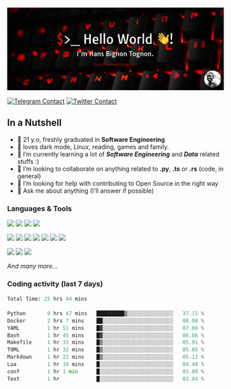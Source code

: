 ![Cover](assets/gh-readme-cover.png)

[![Telegram Contact](https://img.shields.io/badge/Telegram-%230088CC.svg?style=for-the-badge&logo=telegram&logoColor=white)](https://t.me/hanstobi) [![Twitter Contact](https://img.shields.io/badge/Twitter-%2308A0E9.svg?style=for-the-badge&logo=twitter&logoColor=white)](https://twitter.com/_tobihans)

## In a Nutshell
- 👤 21 y.o, freshly graduated in **Software Engineering**
- 🖤 loves dark mode, *Linux*, reading, games and family.
- 🌱 I’m currently learning a lot of ***Software Engineering*** and ***Data*** related stuffs :)
- 👯 I’m looking to collaborate on anything related to **.py**, **.ts** or **.rs** (code, in general)
- 🤔 I’m looking for help with contributing to Open Source in the right way
- 💬 Ask me about anything (I'll answer if possible)

### Languages & Tools
![](https://img.shields.io/badge/Linux-%23eab30f.svg?style=for-the-badge&logo=linux&logoColor=black) ![](https://img.shields.io/badge/Git-%23e54a2f.svg?style=for-the-badge&logo=git&logoColor=white) ![](https://img.shields.io/badge/Github-%231a1d21.svg?style=for-the-badge&logo=github&logoColor=white) ![](https://img.shields.io/badge/Docker-%230394f0.svg?style=for-the-badge&logo=docker&logoColor=white)

![](https://img.shields.io/badge/C-%231a1d21.svg?style=for-the-badge&logo=C&logoColor=white) ![](https://img.shields.io/badge/TypeScript-%230074c2.svg?style=for-the-badge&logo=typescript&logoColor=white) ![](https://img.shields.io/badge/Python-%23f0c540.svg?style=for-the-badge&logo=python) ![](https://img.shields.io/badge/Rust-%23ea4800.svg?style=for-the-badge&logo=rust) ![](https://img.shields.io/badge/Php-%237175aa.svg?style=for-the-badge&logo=php&logoColor=white) ![](https://img.shields.io/badge/HTML-%23d84924.svg?style=for-the-badge&logo=html5&logoColor=white) ![](https://img.shields.io/badge/Scss-%23c45f92.svg?style=for-the-badge&logo=sass&logoColor=white)

![](https://img.shields.io/badge/Vue-%23314559.svg?style=for-the-badge&logo=vue.js) ![](https://img.shields.io/badge/Laravel-%23e54a2f.svg?style=for-the-badge&logo=laravel&logoColor=white) ![](https://img.shields.io/badge/Adonis-%235a45ff.svg?style=for-the-badge&logo=adonisjs)

*And many more...*

### Coding activity (last 7 days)
<!--START_SECTION:waka-->

```python
Total Time: 25 hrs 44 mins

Python       9 hrs 47 mins   █████████▒░░░░░░░░░░░░░░░   37.15 %
Docker       2 hrs 7 mins    ██░░░░░░░░░░░░░░░░░░░░░░░   08.08 %
YAML         1 hr 51 mins    █▓░░░░░░░░░░░░░░░░░░░░░░░   07.08 %
Bash         1 hr 45 mins    █▓░░░░░░░░░░░░░░░░░░░░░░░   06.66 %
Makefile     1 hr 33 mins    █▒░░░░░░░░░░░░░░░░░░░░░░░   05.91 %
TOML         1 hr 32 mins    █▒░░░░░░░░░░░░░░░░░░░░░░░   05.85 %
Markdown     1 hr 21 mins    █▒░░░░░░░░░░░░░░░░░░░░░░░   05.13 %
Lua          1 hr 10 mins    █░░░░░░░░░░░░░░░░░░░░░░░░   04.48 %
conf         1 hr 1 min      █░░░░░░░░░░░░░░░░░░░░░░░░   03.89 %
Text         1 hr            █░░░░░░░░░░░░░░░░░░░░░░░░   03.84 %
```

<!--END_SECTION:waka-->
